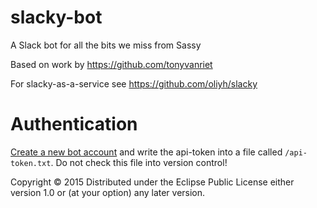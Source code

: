# slacky-bot

A Slack bot for all the bits we miss from Sassy

Based on work by https://github.com/tonyvanriet

For slacky-as-a-service see https://github.com/oliyh/slacky

# Authentication
[Create a new bot account](https://juxt.slack.com/services/new/bot) and write the api-token into a file called `/api-token.txt`.
Do not check this file into version control!

Copyright © 2015
Distributed under the Eclipse Public License either version 1.0 or (at
your option) any later version.
